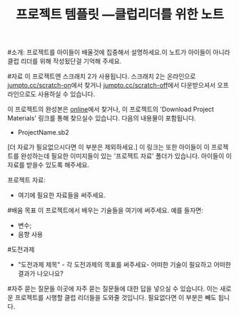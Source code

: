 ﻿---
title: 프로젝트 템플릿 —클럽리더를 위한 노트
language: ko-KR
embeds: "*.png"
...

#소개:
프로젝트를 아이들이 배울것에 집중해서 설명하세요.이 노트가 아이들이 아니라 클럽 리더를 위해 작성됬단걸 기억해 주세요.

#자료
이 프로젝트엔 스크래치 2가 사용됩니다. 스크래치 2는 온라인으로 [jumpto.cc/scratch-on](http://jumpto.cc/scratch-on)에서 찾거나 [jumpto.cc/scratch-off](http://jumpto.cc/scratch-off)에서 다운받으셔서 오프라인으로도 사용하실 수 있습니다.

이 프로젝트의 완성본은 <a href="http://scratch.mit.edu/projects/32722912/#editor">online</a>에서 찾거나, 이 프로젝트의 'Download Project Materials' 링크를 통해 찾으실수 있습니다. 다음의 내용물이 포함됩니다.

+ ProjectName.sb2

[더 자료가 필요없으시다면 이 부분은 제외하세요.] 이 링크는 또한 아이들이 이 프로젝트를 완성하는데 필요한 이미지들이 있는 '프로젝트 자료' 폴더가 있습니다. 아이들이 이 자료를 받을수 있도록 해주세요.

프로젝트 자료:
+ 여기에 필요한 자료들을 써주세요.

#배움 목표
이 프로젝트에서 배우는 기술들을 여기에 써주세요. 예를 들자면:

+ 변수;
+ 음향 사용

#도전과제
+ "도전과제 제목" - 각 도전과제의 목표를 써주세요- 어떠한 기술이 필요하고 어떠한 결과가 나오나요?

#자주 묻는 질문들
이곳에 자주 묻는 질문들에 대한 답을 넣으실 수 있습니다. 이는 새로운 프로젝트를 시행할 클럽 리더들을 도와줄 것입니다. 필요없다면 이 부분은 빼도 됩니다.